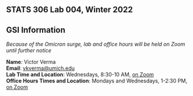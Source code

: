## STATS 306 Lab 004, Winter 2022

## GSI Information

_Because of the Omicron surge, lab and office hours will be held on Zoom until further notice_

**Name**: Victor Verma  
**Email**: [vkverma@umich.edu](mailto:vkverma@umich.edu)  
**Lab Time and Location**: Wednesdays, 8:30-10 AM, [on Zoom](https://umich.zoom.us/j/2885058951)   
**Office Hours Times and Location**: Mondays and Wednesdays, 1-2:30 PM, [on Zoom](https://umich.zoom.us/j/2885058951)
